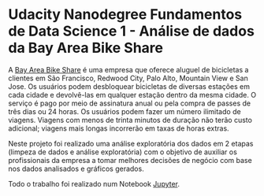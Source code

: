 # Udacity Nanodegree Fundamentos de Data Science 1 - Análise de dados da Bay Area Bike Share

A [Bay Area Bike Share](http://www.bayareabikeshare.com/) é uma empresa que oferece aluguel de bicicletas a clientes em São Francisco, Redwood City, Palo Alto, Mountain View e San Jose. Os usuários podem desbloquear bicicletas de diversas estações em cada cidade e devolvê-las em qualquer estação dentro da mesma cidade. O serviço é pago por meio de assinatura anual ou pela compra de passes de três dias ou 24 horas. Os usuários podem fazer um número ilimitado de viagens. Viagens com menos de trinta minutos de duração não terão custo adicional; viagens mais longas incorrerão em taxas de horas extras.

Neste projeto foi realizado uma análise exploratória dos dados em 2 etapas (limpeza de dados e análise exploratória) com o objetivo de auxiliar os profissionais da empresa a tomar melhores decisões de negócio com base nos dados analisados e gráficos gerados.

Todo o trabalho foi realizado num Notebook [Jupyter](http://jupyter.org/).
